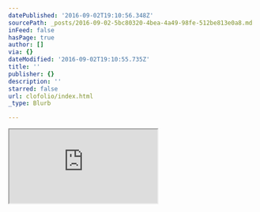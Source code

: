 ```yaml
---
datePublished: '2016-09-02T19:10:56.348Z'
sourcePath: _posts/2016-09-02-5bc80320-4bea-4a49-98fe-512be813e0a8.md
inFeed: false
hasPage: true
author: []
via: {}
dateModified: '2016-09-02T19:10:55.735Z'
title: ''
publisher: {}
description: ''
starred: false
url: clofolio/index.html
_type: Blurb

---
```

<iframe src="https://the-grid.github.io/ed-userhtml/?g=eJwlzVsOgyAQQNGtkOk_Iz5aTMS9KIxCAiUZIG6_pv7fnLuEg7dE4gquegO660B4CqevBgbVgyhsDSCSDKW0Jm1OSGknJ31N8fXR06jUG8d51sN0539tz-yIDdzWFmO-jhZjsUz0XRd8husP_jgmqg" style=""></iframe>